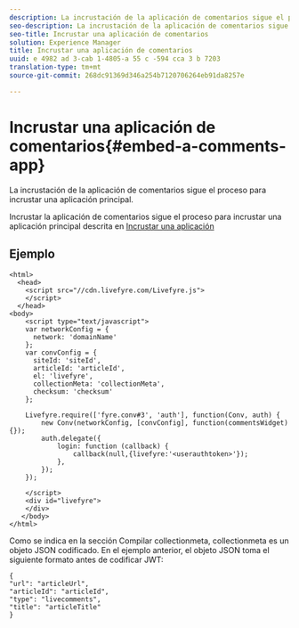 ```yaml
---
description: La incrustación de la aplicación de comentarios sigue el proceso para incrustar una aplicación principal.
seo-description: La incrustación de la aplicación de comentarios sigue el proceso para incrustar una aplicación principal.
seo-title: Incrustar una aplicación de comentarios
solution: Experience Manager
title: Incrustar una aplicación de comentarios
uuid: e 4982 ad 3-cab 1-4805-a 55 c -594 cca 3 b 7203
translation-type: tm+mt
source-git-commit: 268dc91369d346a254b7120706264eb91da8257e

---
```



# Incrustar una aplicación de comentarios{#embed-a-comments-app}

La incrustación de la aplicación de comentarios sigue el proceso para incrustar una aplicación principal.

Incrustar la aplicación de comentarios sigue el proceso para incrustar una aplicación principal descrita en [Incrustar una aplicación](/help/implementation/c-getting-started/c-implementation-process/c-using-livefyre.js-to-create-customize-and-use-apps-on-your-site.md)

## Ejemplo

```
<html> 
  <head> 
    <script src="//cdn.livefyre.com/Livefyre.js"> 
    </script> 
  </head> 
<body> 
    <script type="text/javascript"> 
    var networkConfig = { 
      network: 'domainName' 
    }; 
    var convConfig = { 
      siteId: 'siteId', 
      articleId: 'articleId', 
      el: 'livefyre', 
      collectionMeta: 'collectionMeta', 
      checksum: 'checksum' 
    }; 
    
    Livefyre.require(['fyre.conv#3', 'auth'], function(Conv, auth) { 
        new Conv(networkConfig, [convConfig], function(commentsWidget) {}); 
        auth.delegate({ 
            login: function (callback) { 
                callback(null,{livefyre:'<userauthtoken>'}); 
            }, 
        }); 
    }); 
  
    </script> 
    <div id="livefyre"> 
    </div> 
   </body> 
</html>
```

Como se indica en la sección Compilar collectionmeta, collectionmeta es un objeto JSON codificado. En el ejemplo anterior, el objeto JSON toma el siguiente formato antes de codificar JWT:

```
{ 
"url": "articleUrl",  
"articleId": "articleId",  
"type": "livecomments",  
"title": "articleTitle" 
}
```

